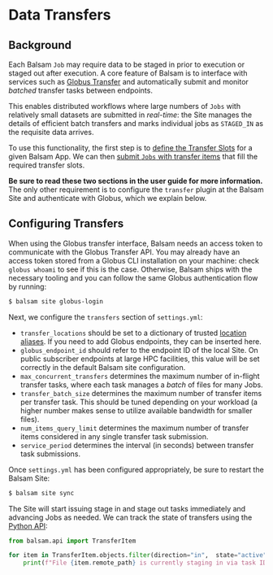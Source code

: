# Data Transfers

## Background

Each Balsam `Job` may require data to be staged in prior to execution or staged
out after execution. A core feature of Balsam is to interface with services such
as [Globus Transfer](https:///www.globus.org) and automatically submit and
monitor *batched* transfer tasks between endpoints.  

This enables distributed workflows where large numbers of `Jobs` with relatively
small datasets are submitted in *real-time*: the Site manages the details of
efficient batch transfers and marks individual jobs as `STAGED_IN` as the
requisite data arrives.

To use this functionality, the first step is to [define the Transfer
Slots](./appdef.md#transfer-slots) for a given Balsam App.  We can then [submit
`Jobs` with transfer items](./jobs.md#data-transfer) that fill the required
transfer slots.  

**Be sure to read these two sections in the user guide for more information.**
The only other requirement is to configure the `transfer` plugin at the Balsam
Site and authenticate with Globus, which we explain below.

## Configuring Transfers

When using the Globus transfer interface, Balsam needs an access token to
communicate with the Globus Transfer API.  You may already have an access token
stored from a Globus CLI installation on your machine: check `globus whoami` to
see if this is the case.  Otherwise, Balsam ships with the necessary tooling and you can follow the same Globus authentication flow by running:

```bash
$ balsam site globus-login
```

Next, we configure the `transfers` section of `settings.yml`:

- `transfer_locations` should be set to a dictionary of trusted [location
aliases](./jobs.md#data-transfer). If you need to add Globus endpoints, they can
be inserted here. 
- `globus_endpoint_id` should refer to the endpoint ID of the local Site. On public subscriber endpoints at large HPC facilities, this value will be set correctly in the default Balsam site configuration.
- `max_concurrent_transfers` determines the maximum number of in-flight
transfer tasks, where each task manages a *batch* of files for many Jobs.
- `transfer_batch_size` determines the maximum number of transfer items per transfer task.  This should be tuned depending on your workload (a higher number makes sense to utilize available bandwidth for smaller files).
- `num_items_query_limit` determines the maximum number of transfer items considered in any single transfer task submission.
- `service_period` determines the interval (in seconds) between transfer task submissions.

Once `settings.yml` has been configured appropriately, be sure to restart the Balsam Site:

```bash
$ balsam site sync
```

The Site will start issuing stage in and stage out tasks immediately and
advancing Jobs as needed.  We can track the state of transfers using the [Python
API](./api.md):

```python
from balsam.api import TransferItem

for item in TransferItem.objects.filter(direction="in",  state="active"):
    print(f"File {item.remote_path} is currently staging in via task ID: {item.task_id}")
```